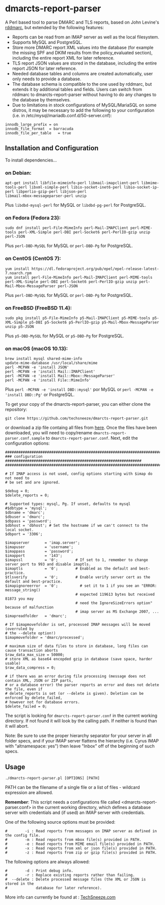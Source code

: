 # dmarcts-report-parser
A Perl based tool to parse DMARC and TLS reports, based on John Levine's [rddmarc](http://www.taugh.com/rddmarc/), but extended by the following features:
* Reports can be read from an IMAP server as well as the local filesystem.
* Supports MySQL and PostgreSQL.
* Store more DMARC report XML values into the database (for example the missing SPF and DKIM results from the policy_evaluated section), including the entire report XML for later reference.
* TLS report JSON values are stored in the database, including the entire report JSON for later reference.
* Needed database tables and columns are created automatically, user only needs to provide a database.
* The database schema is compatible to the one used by rddmarc, but extends it by additional tables and fields. Users can switch from rddmarc to dmarcts-report-parser without having to do any changes to the database by themselves.
* Due to limitations in stock configurations of MySQL/MariaSQL on some distros, it may be necessary to add the following to your configuration (i.e. in /etc/mysql/mariadb.conf.d/50-server.cnf):

```
innodb_large_prefix	= on
innodb_file_format	= barracuda
innodb_file_per_table	= true
```

## Installation and Configuration

To install dependencies...

### on Debian:
```
apt-get install libfile-mimeinfo-perl libmail-imapclient-perl libmime-tools-perl libxml-simple-perl libio-socket-inet6-perl libio-socket-ip-perl libperlio-gzip-perl libjson-perl
libmail-mbox-messageparser-perl unzip
```
Plus `libdbd-mysql-perl` for MySQL or `libdbd-pg-perl` for PostgreSQL.
### on Fedora (Fedora 23):
```
sudo dnf install perl-File-MimeInfo perl-Mail-IMAPClient perl-MIME-tools perl-XML-Simple perl-DBI perl-Socket6 perl-PerlIO-gzip unzip perl-JSON
```
Plus `perl-DBD-MySQL` for MySQL or `perl-DBD-Pg` for PostgreSQL.
### on CentOS (CentOS 7):
```
yum install https://dl.fedoraproject.org/pub/epel/epel-release-latest-7.noarch.rpm
yum install perl-File-MimeInfo perl-Mail-IMAPClient perl-MIME-tools perl-XML-Simple perl-DBI perl-Socket6 perl-PerlIO-gzip unzip perl-Mail-Mbox-MessageParser perl-JSON
 ```
Plus `perl-DBD-MySQL` for MySQL or `perl-DBD-Pg` for PostgreSQL.
### on FreeBSD (FreeBSD 11.4):
```
sudo pkg install p5-File-MimeInfo p5-Mail-IMAPClient p5-MIME-tools p5-XML-Simple p5-DBI p5-Socket6 p5-PerlIO-gzip p5-Mail-Mbox-MessageParser unzip p5-JSON
```
Plus `p5-DBD-MySQL` for MySQL or `p5-DBD-Pg` for PostgreSQL.
 ### on macOS (macOS 10.13):
```
brew install mysql shared-mime-info
update-mime-database /usr/local/share/mime
perl -MCPAN -e 'install JSON'
perl -MCPAN -e 'install Mail::IMAPClient'
perl -MCPAN -e 'install Mail::Mbox::MessageParser'
perl -MCPAN -e 'install File::MimeInfo'
```
Plus `perl -MCPAN -e 'install DBD::mysql'` por MySQL or `perl -MCPAN -e 'install DBD::Pg'` or PostgreSQL.

To get your copy of the dmarcts-report-parser, you can either clone the repository:
```
git clone https://github.com/techsneeze/dmarcts-report-parser.git
```
or download a zip file containg all files from [here](https://github.com/techsneeze/dmarcts-report-parser/archive/master.zip). Once the files have been downloaded, you will need to copy/rename `dmarcts-report-parser.conf.sample` to `dmarcts-report-parser.conf`. Next, edit the configuration options:

```
################################################################################
### configuration ##############################################################
################################################################################

# If IMAP access is not used, config options starting with $imap do not need to
# be set and are ignored.

$debug = 0;
$delete_reports = 0;

# Supported types: mysql, Pg. If unset, defaults to mysql
#$dbtype = 'mysql';
$dbname = 'dmarc';
$dbuser = 'dmarc';
$dbpass = 'password';
$dbhost = 'dbhost'; # Set the hostname if we can't connect to the local socket.
$dbport = '3306';

$imapserver       = 'imap.server';
$imapuser         = 'username';
$imappass         = 'password';
$imapport         = '143';
$imapssl          = '0';        # If set to 1, remember to change server port to 993 and disable imaptls.
$imaptls          = '0';        # Enabled as the default and best-practice.
$tlsverify        = '0';        # Enable verify server cert as the default and best-practice.
$imapignoreerror  = '0';          # set it to 1 if you see an "ERROR: message_string()
                                # expected 119613 bytes but received 81873 you may
                                # need the IgnoreSizeErrors option" because of malfunction
                                # imap server as MS Exchange 2007, ...
$imapreadfolder   = 'dmarc';

# If $imapmovefolder is set, processed IMAP messages will be moved (overruled by
# the --delete option!)
$imapmovefolder = 'dmarc/processed';

# maximum size of data files to store in database, long files can cause transaction aborts
$raw_data_max_size = 50000;
# store XML as base64 encopded gzip in database (save space, harder usable)
$raw_data_compress = 0;

# if there was an error during file processing (message does not contain XML, JSON or ZIP parts,
# or a database error) the parser reports an error and does not delete the file, even if
# delete_reports is set (or --delete is given). Deletion can be enforced by delete_failed,
# however not for database errors.
$delete_failed = 0;
```
The script is looking for `dmarcts-report-parser.conf` in the current working directory. If not found it will look by the calling path. If neither is found than it will abort.

Note: Be sure to use the proper hierarchy separator for your server in all folder specs, and
if your IMAP server flattens the hierarchy (i.e. Cyrus IMAP with "altnamespace: yes") then
leave "Inbox" off of the beginning of such specs.

## Usage

```
./dmarcts-report-parser.pl [OPTIONS] [PATH]
```
PATH can be the filename of a single file or a list of files - wildcard expression are allowed.

**Remember**: This script needs a configurations file called <dmarcts-report-parser.conf> in the current working directory, which defines a database server with credentials and (if used) an IMAP server with credentials.

One of the following source options must be provided:
```
#        -i : Read reports from messages on IMAP server as defined in the config file.
#        -m : Read reports from mbox file(s) provided in PATH.
#        -e : Read reports from MIME email file(s) provided in PATH.
#        -x : Read reports from xml or json file(s) provided in PATH.
#        -z : Read reports from zip or gzip file(s) provided in PATH.
```

The following options are always allowed:
```
#        -d : Print debug info.
#        -r : Replace existing reports rather than failing.
#  --delete : Delete processed message files (the XML or JSON is stored in the
#             database for later reference).
```

More info can currently be found at : [TechSneeze.com](http://www.techsneeze.com/how-parse-dmarc-reports-imap/)
